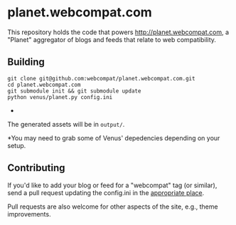 # planet.webcompat.com

This repository holds the code that powers http://planet.webcompat.com, a "Planet" aggregator of blogs and feeds that relate to web compatibility.

## Building

```
git clone git@github.com:webcompat/planet.webcompat.com.git
cd planet.webcompat.com
git submodule init && git submodule update
python venus/planet.py config.ini
```
*

The generated assets will be in `output/`.

*You may need to grab some of Venus' depedencies depending on your setup.

## Contributing

If you'd like to add your blog or feed for a "webcompat" tag (or similar), send a pull request updating the config.ini in the [appropriate place](https://github.com/webcompat/planet.webcompat.com/blob/master/config.ini#L22).

Pull requests are also welcome for other aspects of the site, e.g., theme improvements.
